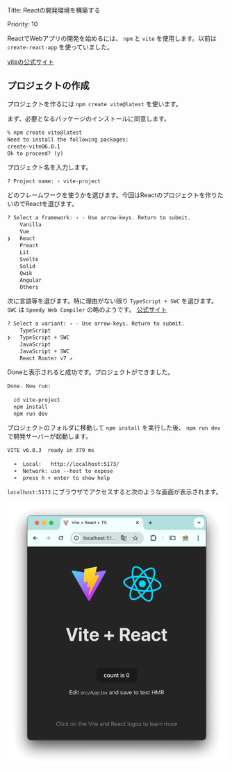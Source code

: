Title: Reactの開発環境を構築する

Priority: 10


ReactでWebアプリの開発を始めるには、 `npm` と `vite` を使用します。以前は `create-react-app` を使っていました。

[viteの公式サイト](https://vite.dev/)

## プロジェクトの作成

プロジェクトを作るには `npm create vite@latest` を使います。

まず、必要となるパッケージのインストールに同意します。

```
% npm create vite@latest
Need to install the following packages:
create-vite@6.0.1
Ok to proceed? (y)
```

プロジェクト名を入力します。

```
? Project name: › vite-project
```

どのフレームワークを使うかを選びます。今回はReactのプロジェクトを作りたいのでReactを選びます。

```
? Select a framework: › - Use arrow-keys. Return to submit.
    Vanilla
    Vue
❯   React
    Preact
    Lit
    Svelte
    Solid
    Qwik
    Angular
    Others
```

次に言語等を選びます。特に理由がない限り `TypeScript + SWC` を選びます。 `SWC` は `Speedy Web Compiler` の略のようです。 [公式サイト](https://swc.rs/)

```
? Select a variant: › - Use arrow-keys. Return to submit.
    TypeScript
❯   TypeScript + SWC
    JavaScript
    JavaScript + SWC
    React Router v7 ↗
```

Doneと表示されると成功です。プロジェクトができました。

```
Done. Now run:

  cd vite-project
  npm install
  npm run dev
```

プロジェクトのフォルダに移動して `npm install` を実行した後、 `npm run dev` で開発サーバーが起動します。

```
VITE v6.0.3  ready in 379 ms

  ➜  Local:   http://localhost:5173/
  ➜  Network: use --host to expose
  ➜  press h + enter to show help
```

`localhost:5173` にブラウザでアクセスすると次のような画面が表示されます。

![vite+react画面](./vite_react.png)

